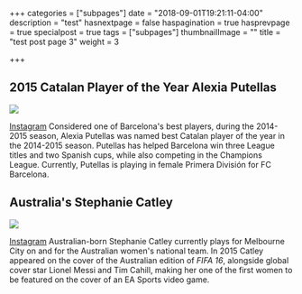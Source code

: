 +++
categories = ["subpages"]
date = "2018-09-01T19:21:11-04:00"
description = "test"
hasnextpage = false
haspagination = true
hasprevpage = true
specialpost = true
tags = ["subpages"]
thumbnailImage = ""
title = "test post page 3"
weight = 3

+++
## 2015 Catalan Player of the Year Alexia Putellas

![](http://americancolumn.com/wp-content/uploads/2018/02/alexia_putellas-1519462910551.JPG)

[Instagram](https://www.instagram.com/p/BOcoLkgD6r5/?hl=en&taken-by=alexiaps94) Considered one of Barcelona's best players, during the 2014-2015 season, Alexia Putellas was named best Catalan player of the year in the 2014-2015 season. Putellas has helped Barcelona win three League titles and two Spanish cups, while also competing in the Champions League. Currently, Putellas is playing in female Primera División for FC Barcelona.

## Australia's Stephanie Catley

![](http://americancolumn.com/wp-content/uploads/2018/02/stephanie_catley-1519462858941.JPG)

[Instagram](https://www.instagram.com/p/BFsDxcPSAqY/?hl=en&taken-by=stephcatley) Australian-born Stephanie Catley currently plays for Melbourne City on and for the Australian women's national team. In 2015 Catley appeared on the cover of the Australian edition of _FIFA 16_, alongside global cover star Lionel Messi and Tim Cahill, making her one of the first women to be featured on the cover of an EA Sports video game.